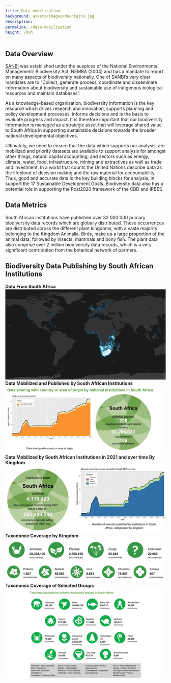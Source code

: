 ```yaml
---
title: Data mobilisation
background: assets/images/Mountains.jpg
description: 
permalink: /data-mobilisation
height: 70vh
---
```


## Data Overview
[SANBI](https://www.sanbi.org/) was established under the auspices of the National Environmental Management: Biodiversity Act, NEMBA (2004) and has a mandate to report on many aspects of biodiversity nationally.  One of SANBI’s very clear mandates are to “Collect, generate process, coordinate and disseminate information about biodiversity and sustainable use of indigenous biological resources and maintain databases”.  

As a knowledge-based organisation, biodiversity information is the key resource which drives research and innovation, supports planning and policy development processes, informs decisions and is the basis to evaluate progress and impact. It is therefore important that our biodiversity information is managed as a strategic asset that will leverage shared value to South Africa in supporting sustainable decisions towards the broader national developmental objectives.

Ultimately, we need to ensure that the data which supports our analysis, are mobilized and priority datasets are available to support analysis for amongst other things, natural capital accounting; and sectors such as energy, climate, water, food, infrastructure, mining and extractives as well as trade and investment.   In a world that counts the United Nations describe data as the lifeblood of decision making and the raw material for accountability.  Thus, good and accurate data is the key building blocks for analysis, in support the 17 Sustainable Development Goals. Biodiversity data also has a potential role in supporting the Post2020 framework of the CBD and IPBES

## Data Metrics 
South African institutions have published over 32 000 000 primary biodiversity data records which are globally distributed.  These occurrences are distributed across the different plant kingdoms, with a vaste majority belonging to the Kingdom Animalia.  Birds, make up a large proportion of the animal data, followed by insects, mammals and bony fish. The plant data also comprise over 2 million biodiversity data records, which is a very significant contribution from the botanical network of partners.

## Biodiversity Data Publishing by South African Institutions   

**Data From South Africa**   
![**Data From South Africa**](/assets/images/HeatMap2022-V2.jpg)         
**Data Mobilized and Published by South African Institutions**  
![Data mobilization](/assets/images/DM_SAInst_2022-V2.JPG)
**Data Mobilized by South African Institutions in 2021 and over time By Kingdom**   
![Data mobilization](/assets/images/DM_Annual-V3.JPG)
**Taxonomic Coverage by Kingdom**    
![Data Avalialbility](/assets/images/Tax_Cov_King-v2.JPG)
**Taxonomic Coverage of Selected Groups**  
![Data Avalialbility](/assets/images/Sel_tax_groups.JPG) 
